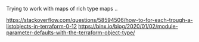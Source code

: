 Trying to work with maps of rich type maps ..

https://stackoverflow.com/questions/58594506/how-to-for-each-trough-a-listobjects-in-terraform-0-12
https://binx.io/blog/2020/01/02/module-parameter-defaults-with-the-terraform-object-type/
